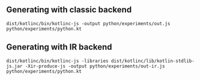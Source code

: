 ## Generating with classic backend

```
dist/kotlinc/bin/kotlinc-js -output python/experiments/out.js python/experiments/python.kt
```

## Generating with IR backend

```
dist/kotlinc/bin/kotlinc-js -libraries dist/kotlinc/lib/kotlin-stdlib-js.jar -Xir-produce-js -output python/experiments/out-ir.js python/experiments/python.kt
```
